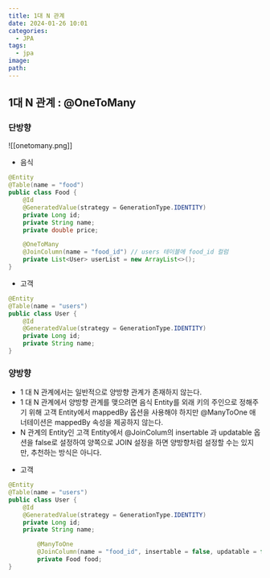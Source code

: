 ```yaml
---
title: 1대 N 관계
date: 2024-01-26 10:01
categories:
  - JPA
tags:
  - jpa
image: 
path:
---
```

## 1대 N 관계 : @OneToMany

### 단방향
![[onetomany.png]]

+ 음식

```java
@Entity
@Table(name = "food")
public class Food {
    @Id
    @GeneratedValue(strategy = GenerationType.IDENTITY)
    private Long id;
    private String name;
    private double price;

    @OneToMany
    @JoinColumn(name = "food_id") // users 테이블에 food_id 컬럼
    private List<User> userList = new ArrayList<>();
}
```

+ 고객

```java
@Entity
@Table(name = "users")
public class User {
    @Id
    @GeneratedValue(strategy = GenerationType.IDENTITY)
    private Long id;
    private String name;
}
```



### 양방향
- 1 대 N 관계에서는 일반적으로 양방향 관계가 존재하지 않는다.
- 1 대 N 관계에서 양방향 관계를 맺으려면 음식 Entity를 외래 키의 주인으로 정해주기 위해 고객 Entity에서 mappedBy 옵션을 사용해야 하지만 @ManyToOne 애너테이션은 mappedBy 속성을 제공하지 않는다.
- N 관계의 Entity인 고객 Entity에서 @JoinColum의 insertable 과 updatable 옵션을 false로 설정하여 양쪽으로 JOIN 설정을 하면 양방향처럼 설정할 수는 있지만, 추천하는 방식은 아니다.

+ 고객

```java
@Entity
@Table(name = "users")
public class User {
    @Id
    @GeneratedValue(strategy = GenerationType.IDENTITY)
    private Long id;
    private String name;

		@ManyToOne
		@JoinColumn(name = "food_id", insertable = false, updatable = false)
		private Food food;
}
```
